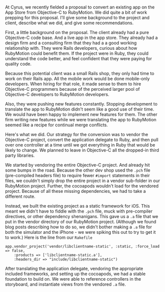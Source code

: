 At Cyrus, we recently fielded a proposal to convert an existing app on the App Store from Objective-C to RubyMotion. We did quite a bit of work prepping for this proposal. I'll give some background to the project and client, describe what we did, and give some recommendations.

First, a little background on the proposal. The client already had a pure Objective-C code base. And a live app in the app store. They already had a design firm and a consulting firm that they had a a good working relationship with. They were Rails developers, curious about how RubyMotion could benefit them. If the project were in Ruby, they could understand the code better, and feel confident that they were paying for quality code. 

Because this potential client was a small Rails shop, they only had time to work on their Rails app. All the mobile work would be done mobile-only developers. When hiring for that role, it made sense to them to hire Objective-C programmers because of the perceived larger pool of Objective-C developers to RubyMotion developers. 

Also, they were pushing new features constantly. Stopping development to translate the app to RubyMotion didn't seem like a good use of their time. We would have been happy to implement new features for them. The other firm writing new features while we were translating the app to RubyMotion seemed like a recipe for continual merge conflicts.



Here's what we did. Our strategy for the conversion was to vendor the Objective-C project, convert the application delegate to Ruby, and then pull over one controller at a time until we got everything in Ruby that would be likely to change. We planned to leave in Objective-C all the dropped-in third party libraries. 

We started by vendoring the entire Objective-C project. And already hit some bumps in the road. Because the other dev shop used the `.pch` file (pre-compiled headers file) to require fewer `#import` statements in their files, we couldn't simply drop the entire project in a vendor sub-folder in our RubyMotion project. Further, the cocoapods wouldn't load for the vendored project. Because of all these missing dependencies, we had to take a different route. 

Instead, we built the existing project as a static framework for iOS. This meant we didn't have to fiddle with the `.pch` file, muck with pre-compiler directives, or other dependency shenanigans. This gave us a `.a` file that we put in the vendor directory of our RubyMotion project. (Although we found blog posts describing how to do so, we didn't bother making a `.a` file for both the simulator and the iPhone - we were spiking this out to try to get it to work.) Here is the line from our `Rakefile`

    app.vendor_project('vendor/libclientname-static', :static, :force_load => false, 
        :products => ['libclientname-static.a'], 
        :headers_dir => "include/libclientname-static")



After translating the application delegate, vendoring the appropriate included frameworks, and setting up the cocoapods, we had a stable foundation to build on. We were able to reference controllers in the storyboard, and instantiate views from the vendored `.a` file.